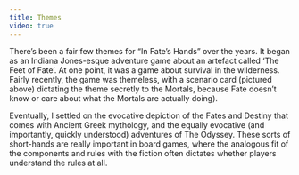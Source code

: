 ```yaml
---
title: Themes
video: true
---
```

There’s been a fair few themes for “In Fate’s Hands” over the years. It began as an Indiana Jones-esque adventure game about an artefact called ‘The Feet of Fate’. At one point, it was a game about survival in the wilderness. Fairly recently, the game was themeless, with a scenario card (pictured above) dictating the theme secretly to the Mortals, because Fate doesn’t know or care about what the Mortals are actually doing).

Eventually, I settled on the evocative depiction of the Fates and Destiny that comes with Ancient Greek mythology, and the equally evocative (and importantly, quickly understood) adventures of The Odyssey. These sorts of short-hands are really important in board games, where the analogous fit of the components and rules with the fiction often dictates whether players understand the rules at all.

